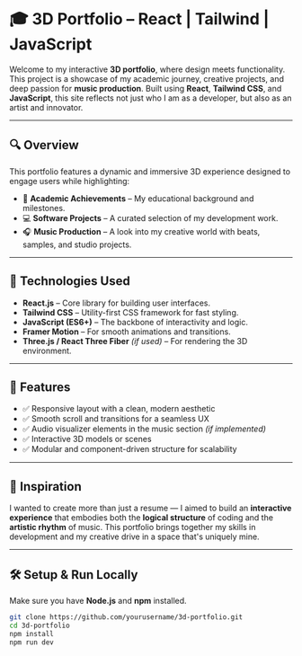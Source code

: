 # 🎓 3D Portfolio – React | Tailwind | JavaScript

Welcome to my interactive **3D portfolio**, where design meets functionality. This project is a showcase of my academic journey, creative projects, and deep passion for **music production**. Built using **React**, **Tailwind CSS**, and **JavaScript**, this site reflects not just who I am as a developer, but also as an artist and innovator.

---

## 🔍 Overview

This portfolio features a dynamic and immersive 3D experience designed to engage users while highlighting:

- 📘 **Academic Achievements** – My educational background and milestones.
- 💻 **Software Projects** – A curated selection of my development work.
- 🎧 **Music Production** – A look into my creative world with beats, samples, and studio projects.

---

## 🚀 Technologies Used

- **React.js** – Core library for building user interfaces.
- **Tailwind CSS** – Utility-first CSS framework for fast styling.
- **JavaScript (ES6+)** – The backbone of interactivity and logic.
- **Framer Motion** – For smooth animations and transitions.
- **Three.js / React Three Fiber** *(if used)* – For rendering the 3D environment.

---

## 🎯 Features

- ✅ Responsive layout with a clean, modern aesthetic
- ✅ Smooth scroll and transitions for a seamless UX
- ✅ Audio visualizer elements in the music section *(if implemented)*
- ✅ Interactive 3D models or scenes
- ✅ Modular and component-driven structure for scalability

---

## 🧠 Inspiration

I wanted to create more than just a resume — I aimed to build an **interactive experience** that embodies both the **logical structure** of coding and the **artistic rhythm** of music. This portfolio brings together my skills in development and my creative drive in a space that's uniquely mine.

---

## 🛠️ Setup & Run Locally

Make sure you have **Node.js** and **npm** installed.

```bash
git clone https://github.com/yourusername/3d-portfolio.git
cd 3d-portfolio
npm install
npm run dev
